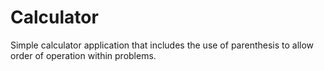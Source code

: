 # Calculator
Simple calculator application that includes the use of parenthesis to allow order of operation within problems.
